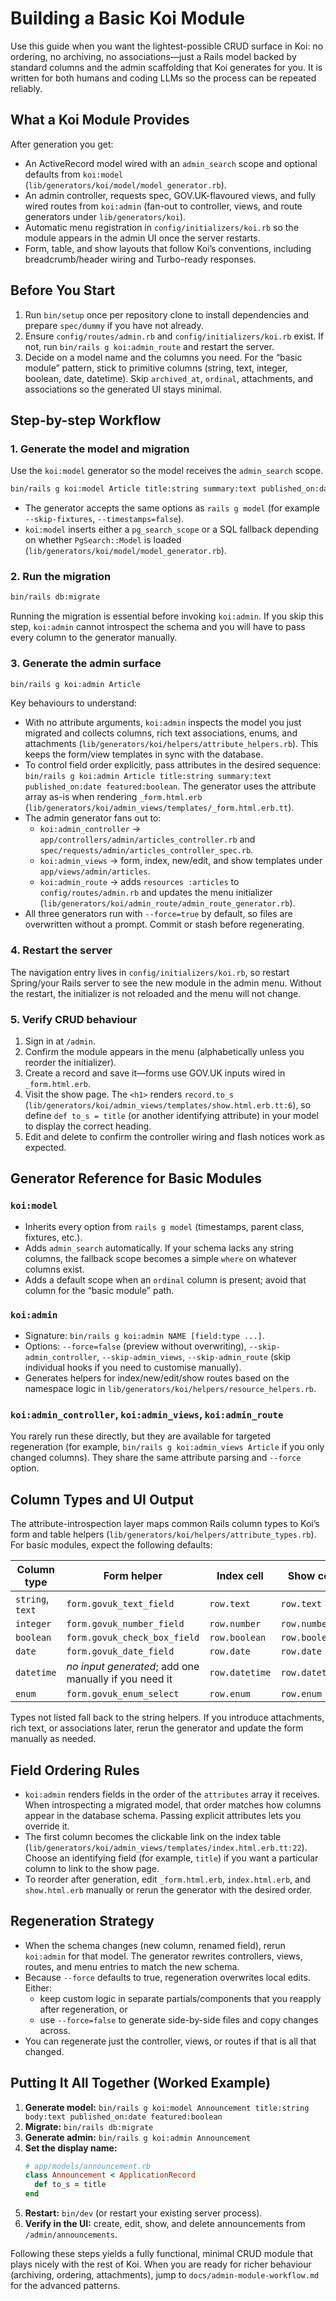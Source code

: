 # Building a Basic Koi Module

Use this guide when you want the lightest-possible CRUD surface in Koi: no ordering, no archiving, no associations—just a Rails model backed by standard columns and the admin scaffolding that Koi generates for you. It is written for both humans and coding LLMs so the process can be repeated reliably.

## What a Koi Module Provides

After generation you get:

- An ActiveRecord model wired with an `admin_search` scope and optional defaults from `koi:model` (`lib/generators/koi/model/model_generator.rb`).
- An admin controller, requests spec, GOV.UK-flavoured views, and fully wired routes from `koi:admin` (fan-out to controller, views, and route generators under `lib/generators/koi`).
- Automatic menu registration in `config/initializers/koi.rb` so the module appears in the admin UI once the server restarts.
- Form, table, and show layouts that follow Koi’s conventions, including breadcrumb/header wiring and Turbo-ready responses.

## Before You Start

1. Run `bin/setup` once per repository clone to install dependencies and prepare `spec/dummy` if you have not already.
2. Ensure `config/routes/admin.rb` and `config/initializers/koi.rb` exist. If not, run `bin/rails g koi:admin_route` and restart the server.
3. Decide on a model name and the columns you need. For the “basic module” pattern, stick to primitive columns (string, text, integer, boolean, date, datetime). Skip `archived_at`, `ordinal`, attachments, and associations so the generated UI stays minimal.

## Step-by-step Workflow

### 1. Generate the model and migration

Use the `koi:model` generator so the model receives the `admin_search` scope.

```sh
bin/rails g koi:model Article title:string summary:text published_on:date featured:boolean
```

- The generator accepts the same options as `rails g model` (for example `--skip-fixtures`, `--timestamps=false`).
- `koi:model` inserts either a `pg_search_scope` or a SQL fallback depending on whether `PgSearch::Model` is loaded (`lib/generators/koi/model/model_generator.rb`).

### 2. Run the migration

```sh
bin/rails db:migrate
```

Running the migration is essential before invoking `koi:admin`. If you skip this step, `koi:admin` cannot introspect the schema and you will have to pass every column to the generator manually.

### 3. Generate the admin surface

```sh
bin/rails g koi:admin Article
```

Key behaviours to understand:

- With no attribute arguments, `koi:admin` inspects the model you just migrated and collects columns, rich text associations, enums, and attachments (`lib/generators/koi/helpers/attribute_helpers.rb`). This keeps the form/view templates in sync with the database.
- To control field order explicitly, pass attributes in the desired sequence: `bin/rails g koi:admin Article title:string summary:text published_on:date featured:boolean`. The generator uses the attribute array as-is when rendering `_form.html.erb` (`lib/generators/koi/admin_views/templates/_form.html.erb.tt`).
- The admin generator fans out to:
  - `koi:admin_controller` → `app/controllers/admin/articles_controller.rb` and `spec/requests/admin/articles_controller_spec.rb`.
  - `koi:admin_views` → form, index, new/edit, and show templates under `app/views/admin/articles`.
  - `koi:admin_route` → adds `resources :articles` to `config/routes/admin.rb` and updates the menu initializer (`lib/generators/koi/admin_route/admin_route_generator.rb`).
- All three generators run with `--force=true` by default, so files are overwritten without a prompt. Commit or stash before regenerating.

### 4. Restart the server

The navigation entry lives in `config/initializers/koi.rb`, so restart Spring/your Rails server to see the new module in the admin menu. Without the restart, the initializer is not reloaded and the menu will not change.

### 5. Verify CRUD behaviour

1. Sign in at `/admin`.
2. Confirm the module appears in the menu (alphabetically unless you reorder the initializer).
3. Create a record and save it—forms use GOV.UK inputs wired in `_form.html.erb`.
4. Visit the show page. The `<h1>` renders `record.to_s` (`lib/generators/koi/admin_views/templates/show.html.erb.tt:6`), so define `def to_s = title` (or another identifying attribute) in your model to display the correct heading.
5. Edit and delete to confirm the controller wiring and flash notices work as expected.

## Generator Reference for Basic Modules

### `koi:model`

- Inherits every option from `rails g model` (timestamps, parent class, fixtures, etc.).
- Adds `admin_search` automatically. If your schema lacks any string columns, the fallback scope becomes a simple `where` on whatever columns exist.
- Adds a default scope when an `ordinal` column is present; avoid that column for the “basic module” path.

### `koi:admin`

- Signature: `bin/rails g koi:admin NAME [field:type ...]`.
- Options: `--force=false` (preview without overwriting), `--skip-admin_controller`, `--skip-admin_views`, `--skip-admin_route` (skip individual hooks if you need to customise manually).
- Generates helpers for index/new/edit/show routes based on the namespace logic in `lib/generators/koi/helpers/resource_helpers.rb`.

### `koi:admin_controller`, `koi:admin_views`, `koi:admin_route`

You rarely run these directly, but they are available for targeted regeneration (for example, `bin/rails g koi:admin_views Article` if you only changed columns). They share the same attribute parsing and `--force` option.

## Column Types and UI Output

The attribute-introspection layer maps common Rails column types to Koi’s form and table helpers (`lib/generators/koi/helpers/attribute_types.rb`). For basic modules, expect the following defaults:

| Column type | Form helper | Index cell | Show cell |
| --- | --- | --- | --- |
| `string`, `text` | `form.govuk_text_field` | `row.text` | `row.text` |
| `integer` | `form.govuk_number_field` | `row.number` | `row.number` |
| `boolean` | `form.govuk_check_box_field` | `row.boolean` | `row.boolean` |
| `date` | `form.govuk_date_field` | `row.date` | `row.date` |
| `datetime` | _no input generated_; add one manually if you need it | `row.datetime` | `row.datetime` |
| `enum` | `form.govuk_enum_select` | `row.enum` | `row.enum` |

Types not listed fall back to the string helpers. If you introduce attachments, rich text, or associations later, rerun the generator and update the form manually as needed.

## Field Ordering Rules

- `koi:admin` renders fields in the order of the `attributes` array it receives. When introspecting a migrated model, that order matches how columns appear in the database schema. Passing explicit attributes lets you override it.
- The first column becomes the clickable link on the index table (`lib/generators/koi/admin_views/templates/index.html.erb.tt:22`). Choose an identifying field (for example, `title`) if you want a particular column to link to the show page.
- To reorder after generation, edit `_form.html.erb`, `index.html.erb`, and `show.html.erb` manually or rerun the generator with the desired order.

## Regeneration Strategy

- When the schema changes (new column, renamed field), rerun `koi:admin` for that model. The generator rewrites controllers, views, routes, and menu entries to match the new schema.
- Because `--force` defaults to true, regeneration overwrites local edits. Either:
  - keep custom logic in separate partials/components that you reapply after regeneration, or
  - use `--force=false` to generate side-by-side files and copy changes across.
- You can regenerate just the controller, views, or routes if that is all that changed.

## Putting It All Together (Worked Example)

1. **Generate model:** `bin/rails g koi:model Announcement title:string body:text published_on:date featured:boolean`
2. **Migrate:** `bin/rails db:migrate`
3. **Generate admin:** `bin/rails g koi:admin Announcement`
4. **Set the display name:**
   ```ruby
   # app/models/announcement.rb
   class Announcement < ApplicationRecord
     def to_s = title
   end
   ```
5. **Restart:** `bin/dev` (or restart your existing server process).
6. **Verify in the UI:** create, edit, show, and delete announcements from `/admin/announcements`.

Following these steps yields a fully functional, minimal CRUD module that plays nicely with the rest of Koi. When you are ready for richer behaviour (archiving, ordering, attachments), jump to `docs/admin-module-workflow.md` for the advanced patterns.
